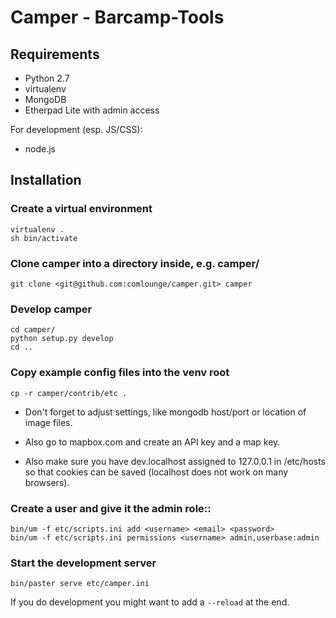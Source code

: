 # Camper - Barcamp-Tools

## Requirements

* Python 2.7
* virtualenv
* MongoDB
* Etherpad Lite with admin access

For development (esp. JS/CSS):

* node.js

## Installation

### Create a virtual environment

```shell
virtualenv .
sh bin/activate
```

### Clone camper into a directory inside, e.g. camper/

```
git clone <git@github.com:comlounge/camper.git> camper
```

### Develop camper

```shell
cd camper/
python setup.py develop
cd ..
```

### Copy example config files into the venv root

```shell
cp -r camper/contrib/etc .
```

* Don't forget to adjust settings, like mongodb host/port or location of image files.

* Also go to mapbox.com and create an API key and a map key.

* Also make sure you have dev.localhost assigned to 127.0.0.1 in /etc/hosts so that cookies can be saved (localhost does not work on many browsers).

### Create a user and give it the admin role::

```shell
bin/um -f etc/scripts.ini add <username> <email> <password>
bin/um -f etc/scripts.ini permissions <username> admin,userbase:admin
```

### Start the development server

```shell
bin/paster serve etc/camper.ini
```

If you do development you might want to add a ``--reload`` at the end.
